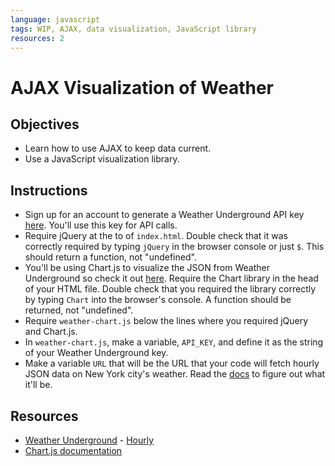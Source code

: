 ```yaml
---
language: javascript
tags: WIP, AJAX, data visualization, JavaScript library
resources: 2
---
```


# AJAX Visualization of Weather

## Objectives
* Learn how to use AJAX to keep data current.
* Use a JavaScript visualization library.

## Instructions
* Sign up for an account to generate a Weather Underground API key [here](http://www.wunderground.com/weather/api/d/login.html). You'll use this key for API calls.
* Require jQuery at the to of `index.html`. Double check that it was correctly required by typing `jQuery` in the browser console or just `$`. This should return a function, not "undefined".
* You'll be using Chart.js to visualize the JSON from Weather Underground so check it out [here](http://chartkick.com/). Require the Chart library in the head of your HTML file. Double check that you required the library correctly by typing `Chart` into the browser's console. A function should be returned, not "undefined".
* Require `weather-chart.js` below the lines where you required jQuery and Chart.js.
* In `weather-chart.js`, make a variable, `API_KEY`, and define it as the string of your Weather Underground key.
* Make a variable `URL` that will be the URL that your code will fetch hourly JSON data on New York city's weather. Read the [docs](http://www.wunderground.com/weather/api/d/docs?d=data/hourly) to figure out what it'll be.

## Resources
* [Weather Underground](http://www.wunderground.com) - [Hourly](http://www.wunderground.com/weather/api/d/docs?d=data/hourly)
* [Chart.js documentation](http://www.chartjs.org/docs/#getting-started)
